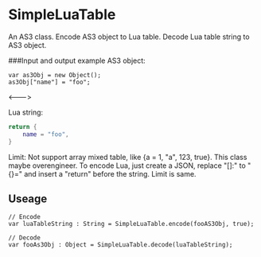 # SimpleLuaTable
An AS3 class. Encode AS3 object to Lua table. Decode Lua table string to AS3 object.

###Input and output example
AS3 object:
```as3
var as3Obj = new Object();
as3Obj["name"] = "foo";
```

<--->

Lua string:
```lua
return {
    name = "foo",
}
```

Limit: Not support array mixed table, like {a = 1, "a", 123, true}.
This class maybe overengineer. To encode Lua, just create a JSON, replace "[]:" to "{}=" and insert a "return" before the string. Limit is same.

## Useage
```as3
// Encode
var luaTableString : String = SimpleLuaTable.encode(fooAS3Obj, true);

// Decode
var fooAs3Obj : Object = SimpleLuaTable.decode(luaTableString);  

```
